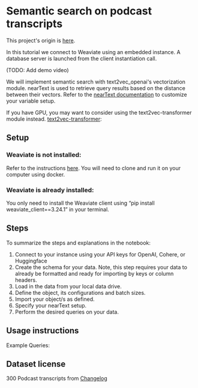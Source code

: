 # Semantic search on podcast transcripts
This project's origin is [here](https://github.com/weaviate/weaviate-examples/tree/main/podcast-semantic).

In this tutorial we connect to Weaviate using an embedded instance. A database server is launched from the client instantiation call.

(TODO: Add demo video)

We will implement semantic search with text2vec_openai's vectorization module. 
nearText is used to retrieve query results based on the distance between their vectors. Refer to the [nearText documentation](https://weaviate.io/developers/weaviate/api/graphql/search-operators#neartext) to customize your variable setup.

If you have GPU, you may want to consider using the text2vec-transformer module instead. 
[text2vec-transformer](https://weaviate.io/developers/weaviate/current/retriever-vectorizer-modules/text2vec-transformers.html#pre-built-images): 

## Setup
### Weaviate is not installed: 
Refer to the instructions [here](https://weaviate.io/developers/weaviate/installation). You will need to clone and run it on your computer using docker.

### Weaviate is already installed:
You only need to install the Weaviate client using “pip install weaviate_client==3.24.1” in your terminal. 

## Steps
To summarize the steps and explanations in the notebook:
1. Connect to your instance using your API keys for OpenAI, Cohere, or Huggingface
2. Create the schema for your data. Note, this step requires your data to already be formatted and ready for importing by keys or column headers.
3. Load in the data from your local data drive.
4. Define the object, its configurations and batch sizes.
5. Import your object/s as defined.
6. Specify your nearText setup.
7. Perform the desired queries on your data.

## Usage instructions

Example Queries:



## Dataset license
300 Podcast transcripts from [Changelog](https://github.com/thechangelog/transcripts)  
